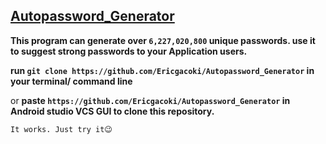 ## <u>Autopassword_Generator</u>
<b>This program can generate over `6,227,020,800` unique passwords. use it to suggest strong passwords to your Application users.</b>

<b>run `git clone https://github.com/Ericgacoki/Autopassword_Generator` in your terminal/ command line</b>
  
or <b>paste `https://github.com/Ericgacoki/Autopassword_Generator` in Android studio VCS GUI to clone this repository.</b>

`It works. Just try it😉`
